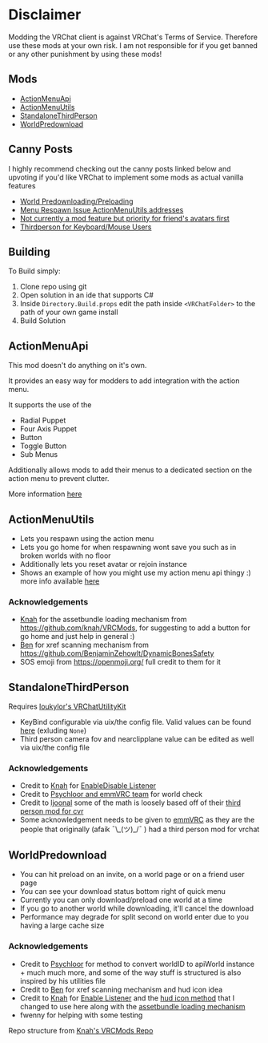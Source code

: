 # Disclaimer

Modding the VRChat client is against VRChat's Terms of Service. Therefore use these mods at your own risk. I am not responsible for if you get banned or any other punishment by using these mods!

## Mods

- [ActionMenuApi](#actionmenuapi)
- [ActionMenuUtils](#actionmenuutils)
- [StandaloneThirdPerson](#standalonethirdperson)
- [WorldPredownload](#worldpredownload)

## Canny Posts

I highly recommend checking out the canny posts linked below and upvoting if you'd like VRChat to implement some mods as actual vanilla features

- [World Predownloading/Preloading](https://feedback.vrchat.com/feature-requests/p/preload-worlds)
- [Menu Respawn Issue ActionMenuUtils addresses](https://feedback.vrchat.com/feature-requests/p/respawnhub-hotkey)
- [Not currently a mod feature but priority for friend's avatars first](https://feedback.vrchat.com/feature-requests/p/friends-first-model-priority-loading)
- [Thirdperson for Keyboard/Mouse Users](https://feedback.vrchat.com/feature-requests/p/thirdperson-for-keyboardmouse-users)

## Building

To Build simply:

1. Clone repo using git
2. Open solution in an ide that supports C#
3. Inside `Directory.Build.props` edit the path inside `<VRChatFolder>` to the path of your own game install
4. Build Solution

## ActionMenuApi

This mod doesn't do anything on it's own.

It provides an easy way for modders to add integration with the action menu.

It supports the use of the

- Radial Puppet
- Four Axis Puppet
- Button
- Toggle Button
- Sub Menus

Additionally allows mods to add their menus to a dedicated section on the action menu to prevent clutter.

More information [here](https://github.com/gompocp/ActionMenuApi)

## ActionMenuUtils

- Lets you respawn using the action menu
- Lets you go home for when respawning wont save you such as in broken worlds with no floor
- Additionally lets you reset avatar or rejoin instance
- Shows an example of how you might use my action menu api thingy :) more info available [here](https://github.com/gompocp/ActionMenuApi/)

### Acknowledgements

- [Knah](https://github.com/knah/) for the assetbundle loading mechanism from <https://github.com/knah/VRCMods>,
  for suggesting to add a button for go home and just help in general :)
- [Ben](https://github.com/BenjaminZehowlt/) for xref scanning mechanism from <https://github.com/BenjaminZehowlt/DynamicBonesSafety>
- SOS emoji from <https://openmoji.org/> full credit to them for it

## StandaloneThirdPerson

Requires [loukylor's VRChatUtilityKit](https://github.com/loukylor/VRC-Mods/releases)

- KeyBind configurable via uix/the config file. Valid values can be found [here](https://docs.unity3d.com/ScriptReference/KeyCode.html) (exluding `None`)
- Third person camera fov and nearclipplane value can be edited as well via uix/the config file

### Acknowledgements

- Credit to [Knah](https://github.com/knah/) for [EnableDisable Listener](https://github.com/knah/VRCMods/blob/master/UIExpansionKit/Components/EnableDisableListener.cs)
- Credit to [Psychloor and emmVRC team](https://github.com/Psychloor/PlayerRotater/blob/master/PlayerRotater/Utilities.cs#L76) for world check
- Credit to [ljoonal](https://github.com/ljoonal/) some of the math is loosely based off of their [third person mod for cvr](https://github.com/ljoonal/CVR-Mods/blob/main/ThirdPersonCamera/ThirdPersonCamera.cs)
- Some acknowledgement needs to be given to [emmVRC](https://github.com/emmVRC/) as they are the people that originally (afaik ¯\\\_(ツ)_/¯ ) had a third person mod for vrchat

## WorldPredownload

- You can hit preload on an invite, on a world page or on a friend user page
- You can see your download status bottom right of quick menu
- Currently you can only download/preload one world at a time
- If you go to another world while downloading, it'll cancel the download
- Performance may degrade for split second on world enter due to you having a large cache size

### Acknowledgements

- Credit to [Psychloor](https://github.com/Psychloor/AdvancedInvites/blob/master/AdvancedInvites/InviteHandler.cs) for method to convert worldID to apiWorld instance + much much more, and some of the way stuff is structured is also inspired by his utilities file
- Credit to [Ben](https://github.com/BenjaminZehowlt/DynamicBonesSafety) for xref scanning mechanism and hud icon idea
- Credit to [Knah](https://github.com/knah/) for [Enable Listener](https://github.com/knah/VRCMods/blob/master/UIExpansionKit/Components/EnableDisableListener.cs) and the [hud icon method](https://github.com/knah/VRCMods/blob/master/JoinNotifier/JoinNotifierMod.cs#L120) that I changed to use here along with the [assetbundle loading mechanism](https://github.com/knah/VRCMods/blob/master/JoinNotifier/JoinNotifierMod.cs#L61)
- fwenny for helping with some testing

Repo structure from [Knah's VRCMods Repo](https://github.com/knah/VRCMods/)
